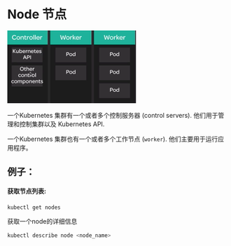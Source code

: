 # Node 节点

![](../.gitbook/assets/image%20%283%29.png)

一个Kubernetes 集群有一个或者多个控制服务器 \(control servers\). 他们用于管理和控制集群以及 Kubernetes API. 

一个Kubernetes 集群也有一个或者多个工作节点 \(`worker`\). 他们主要用于运行应用程序。

## 例子：

#### 获取节点列表:

```text
kubectl get nodes
```

获取一个node的详细信息

```bash
kubectl describe node <node_name>
```





